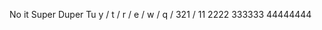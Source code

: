 No it Super Duper Tu
y		\/
t		\/
r		\/
e		\/
w		\/
q		\/
321		\/
		11
	       2222
	      333333
	     44444444
